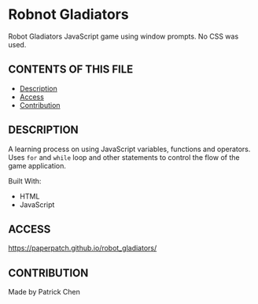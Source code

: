 # Robnot Gladiators

Robot Gladiators JavaScript game using window prompts. No CSS was used.

## CONTENTS OF THIS FILE

* [Description](#description)
* [Access](#access)
* [Contribution](#contribution)

## DESCRIPTION

A learning process on using JavaScript variables, functions and operators. Uses `for` and `while` loop and other statements to control the flow of the game application. 

Built With:
- HTML
- JavaScript

## ACCESS
https://paperpatch.github.io/robot_gladiators/

## CONTRIBUTION
Made by Patrick Chen
